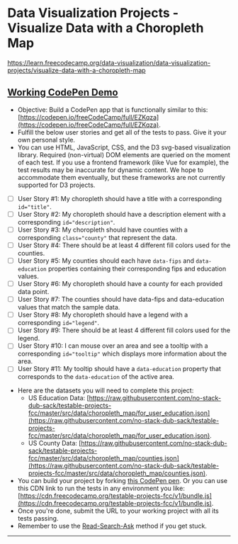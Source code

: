 # Data Visualization Projects - Visualize Data with a Choropleth Map  

https://learn.freecodecamp.org/data-visualization/data-visualization-projects/visualize-data-with-a-choropleth-map  


## [Working CodePen Demo](https://codepen.io/brimarq/full/YdxVxv/)

- Objective: Build a CodePen app that is functionally similar to this: [https://codepen.io/freeCodeCamp/full/EZKqza](https://codepen.io/freeCodeCamp/full/EZKqza).  
- Fulfill the below user stories and get all of the tests to pass. Give it your own personal style.  
- You can use HTML, JavaScript, CSS, and the D3 svg-based visualization library. Required (non-virtual) DOM elements are queried on the moment of each test. If you use a frontend framework (like Vue for example), the test results may be inaccurate for dynamic content. We hope to accommodate them eventually, but these frameworks are not currently supported for D3 projects.
- [ ] User Story #1: My choropleth should have a title with a corresponding `id="title"`.
- [ ] User Story #2: My choropleth should have a description element with a corresponding `id="description"`.
- [ ] User Story #3: My choropleth should have counties with a corresponding `class="county"` that represent the data.
- [ ] User Story #4: There should be at least 4 different fill colors used for the counties.
- [ ] User Story #5: My counties should each have `data-fips` and `data-education` properties containing their corresponding fips and education values.
- [ ] User Story #6: My choropleth should have a county for each provided data point.
- [ ] User Story #7: The counties should have data-fips and data-education values that match the sample data.
- [ ] User Story #8: My choropleth should have a legend with a corresponding `id="legend"`.
- [ ] User Story #9: There should be at least 4 different fill colors used for the legend.
- [ ] User Story #10: I can mouse over an area and see a tooltip with a corresponding `id="tooltip"` which displays more information about the area.
- [ ] User Story #11: My tooltip should have a `data-education` property that corresponds to the `data-education` of the active area.
- Here are the datasets you will need to complete this project:  
  - US Education Data: [https://raw.githubusercontent.com/no-stack-dub-sack/testable-projects-fcc/master/src/data/choropleth_map/for_user_education.json](https://raw.githubusercontent.com/no-stack-dub-sack/testable-projects-fcc/master/src/data/choropleth_map/for_user_education.json).
  - US County Data: [https://raw.githubusercontent.com/no-stack-dub-sack/testable-projects-fcc/master/src/data/choropleth_map/counties.json](https://raw.githubusercontent.com/no-stack-dub-sack/testable-projects-fcc/master/src/data/choropleth_map/counties.json).
- You can build your project by forking [this CodePen pen](https://codepen.io/freeCodeCamp/pen/MJjpwO). Or you can use this CDN link to run the tests in any environment you like: [https://cdn.freecodecamp.org/testable-projects-fcc/v1/bundle.js](https://cdn.freecodecamp.org/testable-projects-fcc/v1/bundle.js).
- Once you're done, submit the URL to your working project with all its tests passing.
- Remember to use the [Read-Search-Ask](https://forum.freecodecamp.org/t/how-to-get-help-when-you-are-stuck/19514) method if you get stuck.

---
